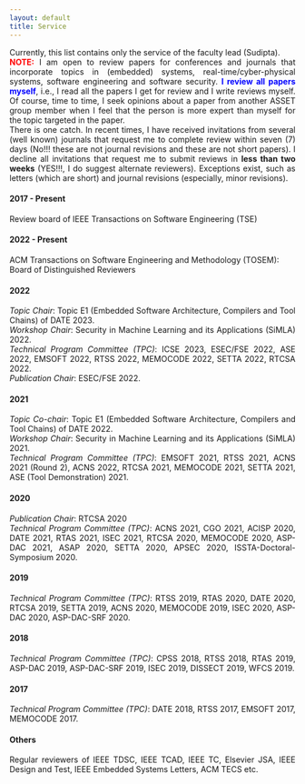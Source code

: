 ```yaml
---
layout: default
title: Service
---
```


<p style="text-align:justify">
Currently, this list contains only the service of the faculty lead (Sudipta). 
<br>
<font color="red"><b>NOTE:</b></font>
I am open to review papers for conferences and journals that incorporate 
topics in (embedded) systems, real-time/cyber-physical systems, software 
engineering and software security. <font color="blue"><b>I review all papers myself</b></font>, 
i.e., I read all the papers I get for review and I write reviews myself. Of course, time 
to time, I seek opinions about a paper from another ASSET group member when 
I feel that the person is more expert than myself for the topic targeted in the paper.  
<br>
There is one catch. In recent times, I have received invitations from several 
(well known) journals that request me to 
complete review within seven (7) days (No!!! these are not journal revisions and 
these are not short papers). I decline all invitations that request me to submit 
reviews in <b>less than two weeks</b> (YES!!!, I do suggest alternate 
reviewers). Exceptions exist, such as letters (which are short) and journal 
revisions (especially, minor revisions).   
</p>

#### 2017 - Present

Review board of IEEE Transactions on Software Engineering (TSE)

#### 2022 - Present

ACM Transactions on Software Engineering and Methodology (TOSEM): Board of Distinguished Reviewers

#### 2022
<p style="text-align:justify">
<i>Topic Chair</i>: Topic E1 (Embedded Software Architecture, Compilers and Tool Chains) of DATE 2023.
<br>
<i>Workshop Chair</i>: Security in Machine Learning and its Applications (SiMLA) 2022.
<br>
<i>Technical Program Committee (TPC)</i>: ICSE 2023, ESEC/FSE 2022, ASE 2022, EMSOFT 2022, RTSS 2022, MEMOCODE 2022, SETTA 2022, RTCSA 2022.  
<br>
<i>Publication Chair</i>: ESEC/FSE 2022.
</p> 

#### 2021

<p style="text-align:justify">
<i>Topic Co-chair</i>: Topic E1 (Embedded Software Architecture, Compilers and Tool Chains) of DATE 2022.
<br>
<i>Workshop Chair</i>: Security in Machine Learning and its Applications (SiMLA) 2021.
<br>
<i>Technical Program Committee (TPC)</i>: EMSOFT 2021, RTSS 2021, ACNS 2021 (Round 2), ACNS 2022, RTCSA 2021, MEMOCODE 2021, SETTA 2021, ASE (Tool Demonstration) 2021.
</p> 

#### 2020

<p style="text-align:justify">
<i>Publication Chair</i>: RTCSA 2020
<br>
<i>Technical Program Committee (TPC)</i>: ACNS 2021, CGO 2021, ACISP 2020, DATE 2021, RTAS 2021, ISEC 2021, RTCSA 2020, MEMOCODE 2020, ASP-DAC 2021, ASAP 2020, SETTA 2020, APSEC 2020, ISSTA-Doctoral-Symposium 2020.  
</p> 

#### 2019

<p style="text-align:justify">
<i>Technical Program Committee (TPC)</i>: RTSS 2019, RTAS 2020, DATE 2020, RTCSA 2019, SETTA 2019, ACNS 2020, MEMOCODE 2019, ISEC 2020, ASP-DAC 2020, ASP-DAC-SRF 2020. 
</p> 

#### 2018

<p style="text-align:justify">
<i>Technical Program Committee (TPC)</i>: CPSS 2018, RTSS 2018, RTAS 2019, ASP-DAC 2019, ASP-DAC-SRF 2019, ISEC 2019, DISSECT 2019, WFCS 2019.
</p>

#### 2017

<p style="text-align:justify">
<i>Technical Program Committee (TPC)</i>: DATE 2018, RTSS 2017, EMSOFT 2017, MEMOCODE 2017.
</p>


#### Others

<p style="text-align:justify">
Regular reviewers of IEEE TDSC, IEEE TCAD, IEEE TC, Elsevier JSA, IEEE Design and Test, IEEE Embedded Systems Letters, 
ACM TECS etc.
</p>
